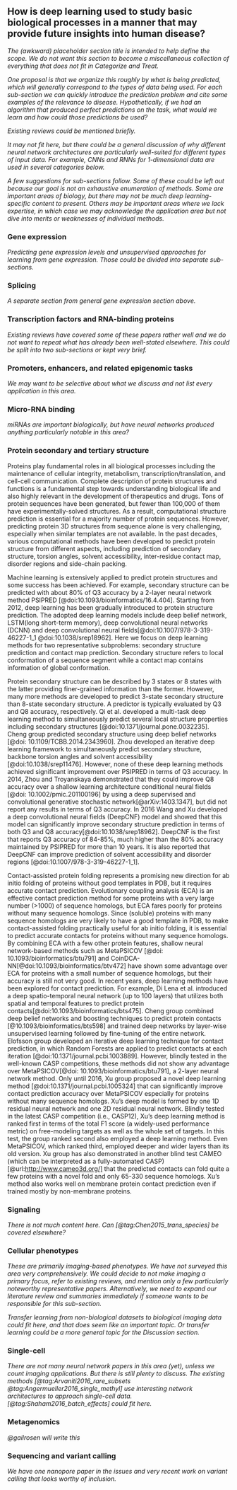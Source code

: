 ## How is deep learning used to study basic biological processes in a manner that may provide future insights into human disease?

*The (awkward) placeholder section title is intended to help define the scope.
We do not want this section to become a miscellaneous collection of everything
that does not fit in Categorize and Treat.*

*One proposal is that we organize this roughly by what is being predicted,
which will generally correspond to the types of data being used.  For each
sub-section we can quickly introduce the prediction problem and cite some
examples of the relevance to disease.  Hypothetically, if we had an algorithm
that produced perfect predictions on the task, what would we learn and how
could those predictions be used?*

*Existing reviews could be mentioned briefly.*

*It may not fit here, but there could be a general discussion of why different
neural network architectures are particularly well-suited for different types
of input data.  For example, CNNs and RNNs for 1-dimensional data are used
in several categories below.*

*A few suggestions for sub-sections follow.  Some of these could be left out
because our goal is not an exhaustive enumeration of methods.  Some
are important areas of biology, but there may not be much deep learning-
specific content to present.  Others may be important areas where we lack
expertise, in which case we may acknowledge the application area but not
dive into merits or weaknesses of individual methods.*

### Gene expression

*Predicting gene expression levels and unsupervised approaches for learning
from gene expression.  Those could be divided into separate sub-sections.*

### Splicing

*A separate section from general gene expression section above.*

### Transcription factors and RNA-binding proteins

*Existing reviews have covered some of these papers rather well and we do not
want to repeat what has already been well-stated elsewhere.  This could
be split into two sub-sections or kept very brief.*

### Promoters, enhancers, and related epigenomic tasks

*We may want to be selective about what we discuss and not list every
application in this area.*

### Micro-RNA binding

*miRNAs are important biologically, but have neural networks produced anything
particularly notable in this area?*

### Protein secondary and tertiary structure

Proteins play fundamental roles in all biological processes including the maintenance of cellular integrity, metabolism, transcription/translation, and cell-cell communication. Complete description of protein structures and functions is a fundamental step towards understanding biological life and also highly relevant in the development of therapeutics and drugs. Tons of protein sequences have been generated, but fewer than 100,000 of them have experimentally-solved structures. As a result, computational structure prediction is essential for a majority number of protein sequences. However, predicting protein 3D structures from sequence alone is very challenging, especially when similar templates are not available. In the past decades, various computational methods have been developed to predict protein structure from different aspects, including prediction of secondary structure, torsion angles, solvent accessibility, inter-residue contact map, disorder regions and side-chain packing.

Machine learning is extensively applied to predict protein structures and some success has been achieved. For example, secondary structure can be predicted with about 80% of Q3 accuracy by a 2-layer neural network method PSIPRED [@doi:10.1093/bioinformatics/16.4.404]. Starting from 2012, deep learning has been gradually introduced to protein structure prediction. The adopted deep learning models include deep belief network, LSTM(long short-term memory), deep convolutional neural networks (DCNN) and deep convolutional neural fields[@doi:10.1007/978-3-319-46227-1_1 @doi:10.1038/srep18962]. Here we focus on deep learning methods for two representative subproblems: secondary structure prediction and contact map prediction. Secondary structure refers to local conformation of a sequence segment while a contact map contains information of global conformation.

Protein secondary structure can be described by 3 states or 8 states with the latter providing finer-grained information than the former. However, many more methods are developed to predict 3-state secondary structure than 8-state secondary structure. A predictor is typically evaluated by Q3 and Q8 accuracy, respectively. Qi et al. developed a multi-task deep learning method to simultaneously predict several local structure properties including secondary structures [@doi:10.1371/journal.pone.0032235]. Cheng group predicted secondary structure using deep belief networks [@doi: 10.1109/TCBB.2014.2343960]. Zhou developed an iterative deep learning framework to simultaneously predict secondary structure, backbone torsion angles and solvent accessibility [@doi:10.1038/srep11476]. However, none of these deep learning methods achieved significant improvement over PSIPRED in terms of Q3 accuracy. In 2014, Zhou and Troyanskaya demonstrated that they could improve Q8 accuracy over a shallow learning architecture conditional neural fields [@doi: 10.1002/pmic.201100196] by using a deep supervised and convolutional generative stochastic network[@arXiv:1403.1347], but did not report any results in terms of Q3 accuracy. In 2016 Wang and Xu developed a deep convolutional neural fields (DeepCNF) model and showed that this model can significantly improve secondary structure prediction in terms of both Q3 and Q8 accuracy[@doi:10.1038/srep18962]. DeepCNF is the first that reports Q3 accuracy of 84-85%, much higher than the 80% accuracy maintained by PSIPRED for more than 10 years. It is also reported that DeepCNF can improve prediction of solvent accessibility and disorder regions [@doi:10.1007/978-3-319-46227-1_1].

Contact-assisted protein folding represents a promising new direction for ab initio folding of proteins without good templates in PDB, but it requires accurate contact prediction. Evolutionary coupling analysis (ECA) is an effective contact prediction method for some proteins with a very large number (>1000) of sequence homologs, but ECA fares poorly for proteins without many sequence homologs. Since (soluble) proteins with many sequence homologs are very likely to have a good template in PDB, to make contact-assisted folding practically useful for ab initio folding, it is essential to predict accurate contacts for proteins without many sequence homologs. By combining ECA with a few other protein features, shallow neural network-based methods such as MetaPSICOV [@doi: 10.1093/bioinformatics/btu791] and CoinDCA-NN[@doi:10.1093/bioinformatics/btv472] have shown some advantage over ECA for proteins with a small number of sequence homologs, but their accuracy is still not very good. In recent years, deep learning methods have been explored for contact prediction. For example, Di Lena et al. introduced a deep spatio-temporal neural network (up to 100 layers) that utilizes both spatial and temporal features to predict protein contacts[@doi:10.1093/bioinformatics/bts475]. Cheng group combined deep belief networks and boosting techniques to predict protein contacts [@10.1093/bioinformatics/bts598] and trained deep networks by layer-wise unsupervised learning followed by fine-tuning of the entire network. Elofsson group developed an iterative deep learning technique for contact prediction, in which Random Forests are applied to predict contacts at each iteration [@doi:10.1371/journal.pcbi.1003889]. However, blindly tested in the well-known CASP competitions, these methods did not show any advantage over MetaPSICOV[@doi: 10.1093/bioinformatics/btu791], a 2-layer neural network method. Only until 2016, Xu group proposed a novel deep learning method [@doi:10.1371/journal.pcbi.1005324] that can significantly improve contact prediction accuracy over MetaPSICOV especially for proteins without many sequence homologs. Xu’s deep model is formed by one 1D residual neural network and one 2D residual neural network. Blindly tested in the latest CASP competition (i.e., CASP12), Xu’s deep learning method is ranked first in terms of the total F1 score (a widely-used performance metric) on free-modeling targets as well as the whole set of targets. In this test, the group ranked second also employed a deep learning method. Even MetaPSICOV, which ranked third, employed deeper and wider layers than its old version. Xu group has also demonstrated in another blind test CAMEO (which can be interpreted as a fully-automated CASP) [@url:http://www.cameo3d.org/] that the predicted contacts can fold quite a few proteins with a novel fold and only 65-330 sequence homologs. Xu’s method also works well on membrane protein contact prediction even if trained mostly by non-membrane proteins.



### Signaling

*There is not much content here.  Can [@tag:Chen2015_trans_species] be covered
elsewhere?*

### Cellular phenotypes

*These are primarily imaging-based phenotypes.  We have not surveyed this area
very comprehensively.  We could decide to not make imaging a primary focus,
refer to existing reviews, and mention only a few particularly noteworthy
representative papers.  Alternatively, we need to expand our literature review
and summaries immediately if someone wants to be responsible for this
sub-section.*

*Transfer learning from non-biological datasets to biological imaging
data could fit here, and that does seem like an important topic.  Or
transfer learning could be a more general topic for the Discussion section.*

### Single-cell

*There are not many neural network papers in this area (yet), unless we count
imaging applications.  But there is still plenty to discuss.  The existing
methods [@tag:Arvaniti2016_rare_subsets @tag:Angermueller2016_single_methyl]
use interesting network architectures to approach single-cell data.
[@tag:Shaham2016_batch_effects] could fit here.*

### Metagenomics

*@gailrosen will write this*

### Sequencing and variant calling

*We have one nanopore paper in the issues and very recent work on variant calling
that looks worthy of inclusion.*
